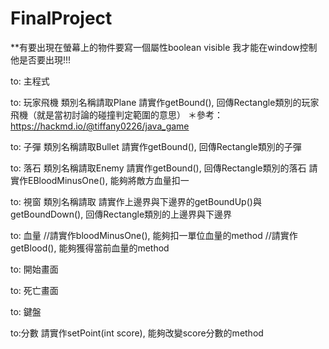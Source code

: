 # FinalProject

**有要出現在螢幕上的物件要寫一個屬性boolean visible 我才能在window控制他是否要出現!!!

to: 主程式

to: 玩家飛機
類別名稱請取Plane
請實作getBound(), 回傳Rectangle類別的玩家飛機（就是當初討論的碰撞判定範圍的意思） ＊參考：https://hackmd.io/@tiffany0226/java_game

to: 子彈
類別名稱請取Bullet
請實作getBound(), 回傳Rectangle類別的子彈

to: 落石
類別名稱請取Enemy
請實作getBound(), 回傳Rectangle類別的落石
請實作EBloodMinusOne(), 能夠將敵方血量扣一

to: 視窗
類別名稱請取
請實作上邊界與下邊界的getBoundUp()與getBoundDown(), 回傳Rectangle類別的上邊界與下邊界

to: 血量
//請實作bloodMinusOne(), 能夠扣一單位血量的method
//請實作getBlood(), 能夠獲得當前血量的method

to: 開始畫面

to: 死亡畫面

to: 鍵盤

to:分數
請實作setPoint(int score), 能夠改變score分數的method